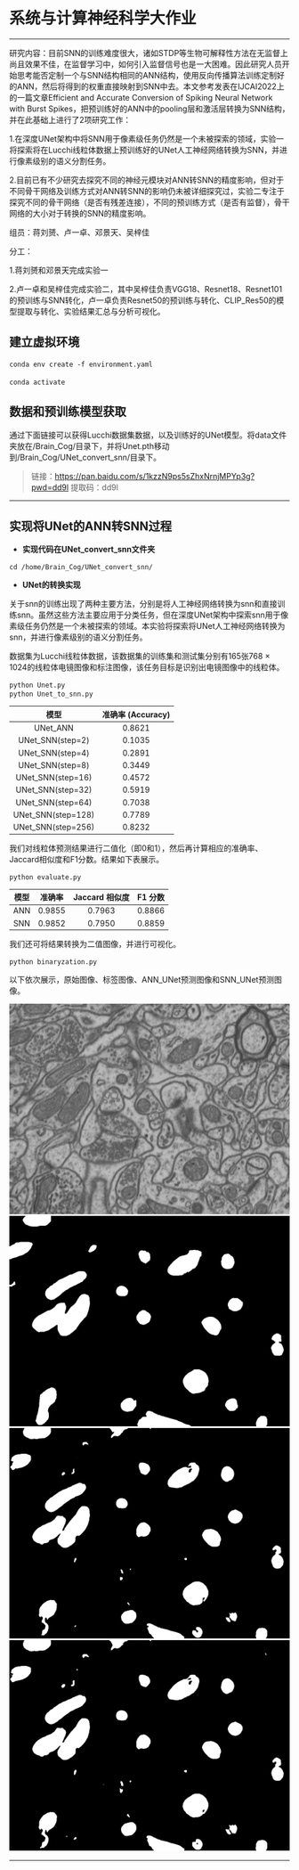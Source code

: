 # 系统与计算神经科学大作业

---
研究内容：目前SNN的训练难度很大，诸如STDP等生物可解释性方法在无监督上尚且效果不佳，在监督学习中，如何引入监督信号也是一大困难。因此研究人员开始思考能否定制一个与SNN结构相同的ANN结构，使用反向传播算法训练定制好的ANN，然后将得到的权重直接映射到SNN中去。本文参考发表在IJCAI2022上的一篇文章Efficient and Accurate Conversion of Spiking Neural Network with Burst Spikes，把预训练好的ANN中的pooling层和激活层转换为SNN结构，并在此基础上进行了2项研究工作：

1.在深度UNet架构中将SNN用于像素级任务仍然是一个未被探索的领域，实验一将探索将在Lucchi线粒体数据上预训练好的UNet人工神经网络转换为SNN，并进行像素级别的语义分割任务。

2.目前已有不少研究去探究不同的神经元模块对ANN转SNN的精度影响，但对于不同骨干网络及训练方式对ANN转SNN的影响仍未被详细探究过，实验二专注于探究不同的骨干网络（是否有残差连接），不同的预训练方式（是否有监督），骨干网络的大小对于转换的SNN的精度影响。

组员：蒋刘赟、卢一卓、邓景天、吴梓佳

分工：

1.蒋刘赟和邓景天完成实验一

2.卢一卓和吴梓佳完成实验二，其中吴梓佳负责VGG18、Resnet18、Resnet101的预训练与SNN转化，卢一卓负责Resnet50的预训练与转化、CLIP_Res50的模型提取与转化、实验结果汇总与分析可视化。




 ## 建立虚拟环境
 ```
conda env create -f environment.yaml

conda activate
 ```

## 数据和预训练模型获取

通过下面链接可以获得Lucchi数据集数据，以及训练好的UNet模型。将data文件夹放在/Brain_Cog/目录下，并将Unet.pth移动到/Brain_Cog/UNet_convert_snn/目录下。
> 链接：https://pan.baidu.com/s/1kzzN9ps5sZhxNrnjMPYp3g?pwd=dd9l 
提取码：dd9l
---

## 实现将UNet的ANN转SNN过程
+ **实现代码在UNet_convert_snn文件夹**
```
cd /home/Brain_Cog/UNet_convert_snn/
```

+ **UNet的转换实现**

关于snn的训练出现了两种主要方法，分别是将人工神经网络转换为snn和直接训练snn。虽然这些方法主要应用于分类任务，但在深度UNet架构中探索snn用于像素级任务仍然是一个未被探索的领域。本实验将探索将UNet人工神经网络转换为snn，并进行像素级别的语义分割任务。

数据集为Lucchi线粒体数据，该数据集的训练集和测试集分别有165张768 &times; 1024的线粒体电镜图像和标注图像，该任务目标是识别出电镜图像中的线粒体。
```
python Unet.py
python Unet_to_snn.py
```

| 模型                | 准确率 (Accuracy) |
| :------------------: | :---------------: |
| UNet_ANN           | 0.8621            |
| UNet_SNN(step=2)   | 0.1035            |
| UNet_SNN(step=4)   | 0.2891           |
| UNet_SNN(step=8)   | 0.3449            |
| UNet_SNN(step=16)  | 0.4572            |
| UNet_SNN(step=32)  | 0.5919            |
| UNet_SNN(step=64)  | 0.7038            |
| UNet_SNN(step=128)  | 0.7789            |
| UNet_SNN(step=256)   | 0.8232            |

我们对线粒体预测结果进行二值化（即0和1），然后再计算相应的准确率、Jaccard相似度和F1分数。结果如下表展示。
```
python evaluate.py
```
| 模型 |  准确率    | Jaccard 相似度 | F1 分数 |
| :----------: |:-------:| :------------: | :-------------: |
| ANN  | 0.9855  | 0.7963          | 0.8866   |
| SNN  | 0.9852  | 0.7950          | 0.8859   |

我们还可将结果转换为二值图像，并进行可视化。
```
python binaryzation.py
```
以下依次展示，原始图像、标签图像、ANN_UNet预测图像和SNN_UNet预测图像。

![](Image/Raw_0000.png)
![](Image/Label_0000.png)
![](Image/ANN_0000.png)
![](Image/SNN_0000.png)

---








